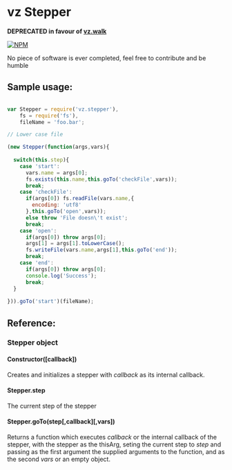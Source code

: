 # vz Stepper

**DEPRECATED in favour of [vz.walk](https://www.npmjs.org/package/vz.walk "vz.walk")**

[![NPM](https://nodei.co/npm/vz.stepper.png?downloads=true)](https://nodei.co/npm/vz.stepper/)

No piece of software is ever completed, feel free to contribute and be humble

## Sample usage:

```javascript

var Stepper = require('vz.stepper'),
    fs = require('fs'),
    fileName = 'foo.bar';

// Lower case file

(new Stepper(function(args,vars){
  
  switch(this.step){
    case 'start':
      vars.name = args[0];
      fs.exists(this.name,this.goTo('checkFile',vars));
      break;
    case 'checkFile':
      if(args[0]) fs.readFile(vars.name,{
        encoding: 'utf8'
      },this.goTo('open',vars));
      else throw 'File doesn\'t exist';
      break;
    case 'open':
      if(args[0]) throw args[0];
      args[1] = args[1].toLowerCase();
      fs.writeFile(vars.name,args[1],this.goTo('end'));
      break;
    case 'end':
      if(args[0]) throw args[0];
      console.log('Success');
      break;
  }
  
})).goTo('start')(fileName);

```

## Reference:

### Stepper object

#### Constructor([callback])

Creates and initializes a stepper with *callback* as its internal callback.

#### Stepper.step

The current step of the stepper

#### Stepper.goTo(step[,callback][,vars])

Returns a function which executes *callback* or the internal callback of the stepper, with the stepper as the thisArg, seting the current step to *step* and passing as the first argument the supplied arguments to the function, and as the second *vars* or an empty object.
